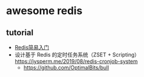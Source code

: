 # awesome redis

## tutorial
- [Redis简易入门](https://github.com/jaywcjlove/handbook/blob/master/docs/Redis/README.md)
- 设计基于 Redis 的定时任务系统（ZSET + Scripting） https://jysperm.me/2019/08/redis-cronjob-system
  - https://github.com/OptimalBits/bull